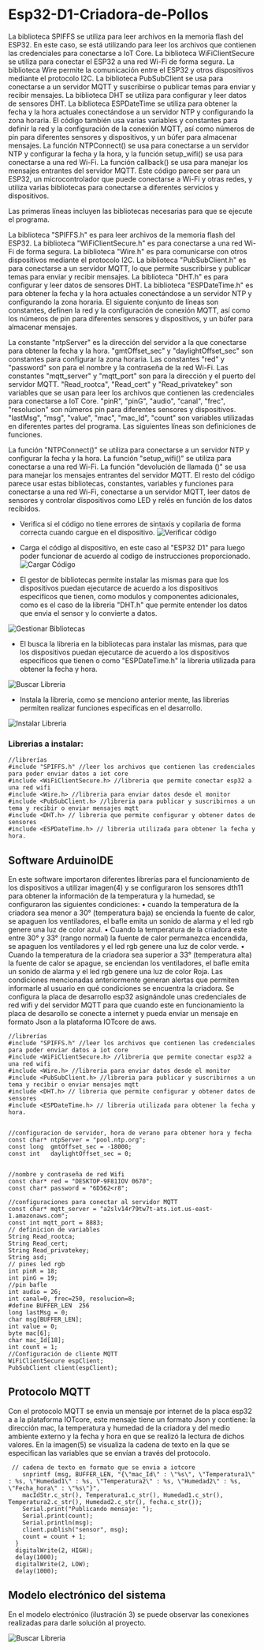 # Esp32-D1-Criadora-de-Pollos

La biblioteca SPIFFS se utiliza para leer archivos en la memoria flash del ESP32. En este caso, se está utilizando para leer los archivos que contienen las credenciales para conectarse a IoT Core.
La biblioteca WiFiClientSecure se utiliza para conectar el ESP32 a una red Wi-Fi de forma segura.
La biblioteca Wire permite la comunicación entre el ESP32 y otros dispositivos mediante el protocolo I2C.
La biblioteca PubSubClient se usa para conectarse a un servidor MQTT y suscribirse o publicar temas para enviar y recibir mensajes.
La biblioteca DHT se utiliza para configurar y leer datos de sensores DHT.
La biblioteca ESPDateTime se utiliza para obtener la fecha y la hora actuales conectándose a un servidor NTP y configurando la zona horaria.
El código también usa varias variables y constantes para definir la red y la configuración de la conexión MQTT, así como números de pin para 
diferentes sensores y dispositivos, y un búfer para almacenar mensajes. La función NTPConnect() se usa para conectarse a un servidor NTP y configurar
la fecha y la hora, y la función setup_wifi() se usa para conectarse a una red Wi-Fi. La función callback() se usa para manejar los mensajes
entrantes del servidor MQTT.
Este código parece ser para un ESP32, un microcontrolador que puede conectarse a Wi-Fi y otras redes, y utiliza varias bibliotecas para conectarse a diferentes servicios y dispositivos.

Las primeras líneas incluyen las bibliotecas necesarias para que se ejecute el programa.

La biblioteca "SPIFFS.h" es para leer archivos de la memoria flash del ESP32.
La biblioteca "WiFiClientSecure.h" es para conectarse a una red Wi-Fi de forma segura.
La biblioteca "Wire.h" es para comunicarse con otros dispositivos mediante el protocolo I2C.
La biblioteca "PubSubClient.h" es para conectarse a un servidor MQTT, lo que permite suscribirse y publicar temas para enviar y recibir mensajes.
La biblioteca "DHT.h" es para configurar y leer datos de sensores DHT.
La biblioteca "ESPDateTime.h" es para obtener la fecha y la hora actuales conectándose a un servidor NTP y configurando la zona horaria.
El siguiente conjunto de líneas son constantes, definen la red y la configuración de conexión MQTT, así como los números de pin para diferentes sensores y dispositivos, y un búfer para almacenar mensajes.

La constante "ntpServer" es la dirección del servidor a la que conectarse para obtener la fecha y la hora.
"gmtOffset_sec" y "daylightOffset_sec" son constantes para configurar la zona horaria.
Las constantes "red" y "password" son para el nombre y la contraseña de la red Wi-Fi.
Las constantes "mqtt_server" y "mqtt_port" son para la dirección y el puerto del servidor MQTT.
"Read_rootca", "Read_cert" y "Read_privatekey" son variables que se usan para leer los archivos que contienen las credenciales para conectarse a IoT Core.
"pinR", "pinG", "audio", "canal", "frec", "resolucion" son números pin para diferentes sensores y dispositivos.
"lastMsg", "msg", "value", "mac", "mac_Id", "count" son variables utilizadas en diferentes partes del programa.
Las siguientes líneas son definiciones de funciones.

La función "NTPConnect()" se utiliza para conectarse a un servidor NTP y configurar la fecha y la hora.
La función "setup_wifi()" se utiliza para conectarse a una red Wi-Fi.
La función "devolución de llamada ()" se usa para manejar los mensajes entrantes del servidor MQTT.
El resto del código parece usar estas bibliotecas, constantes, variables y funciones para conectarse a una red Wi-Fi, conectarse a un servidor MQTT, leer datos de sensores y controlar dispositivos como LED y relés en función de los datos recibidos.

* Verifica si el código no tiene errores de sintaxis y copilaria de forma correcta cuando cargue en el dispositivo.
![Verificar código ](https://github.com/Zasalast/Esp32-D1-Criadora-de-Pollos/blob/main/esp32/verificar_codigo.jpg)

* Carga el código al dispositivo, en este caso al "ESP32 D1" para luego poder funcionar de acuerdo al codigo de instrucciones proporcionado.
![Cargar Código ](https://github.com/Zasalast/Esp32-D1-Criadora-de-Pollos/blob/main/esp32/cargar_codigo.jpg)

* El gestor de bibliotecas permite instalar las mismas para que los dispositivos puedan ejecutarce de acuerdo a los dispositivos especificos que tienen, como modulos y componentes adicionales, como es el caso de la libreria "DHT.h" que permite entender los datos que envia el sensor y lo convierte a datos.

![Gestionar Bibliotecas](https://github.com/Zasalast/Esp32-D1-Criadora-de-Pollos/blob/main/esp32/gestionar_bibliotecas.jpg)

* El busca la libreria en la bibliotecas para instalar las mismas, para que los dispositivos puedan ejecutarce de acuerdo a los dispositivos especificos que tienen o como "ESPDateTime.h" la libreria utilizada para obtener la fecha y  hora.

![Buscar Libreria](https://github.com/Zasalast/Esp32-D1-Criadora-de-Pollos/blob/main/esp32/buscar_librerias.jpg)

* Instala la libreria, como se menciono anterior mente, las librerias permiten realizar funciones especificas en el desarrollo.

![Instalar Libreria](https://github.com/Zasalast/Esp32-D1-Criadora-de-Pollos/blob/main/esp32/instalar_librerias.jpg)

### Librerias a instalar:
```
//librerías
#include "SPIFFS.h" //leer los archivos que contienen las credenciales para poder enviar datos a iot core
#include <WiFiClientSecure.h> //libreria que permite conectar esp32 a una red wifi
#include <Wire.h> //libreria para enviar datos desde el monitor
#include <PubSubClient.h> //libreria para publicar y suscribirnos a un tema y recibir o enviar mensajes mqtt
#include <DHT.h> // libreria que permite configurar y obtener datos de sensores 
#include <ESPDateTime.h> // libreria utilizada para obtener la fecha y hora. 
```


## Software ArduinoIDE
En este software importaron diferentes librerías para el funcionamiento de los dispositivos a utilizar imagen(4) y se configuraron los sensores dth11 para obtener la información de la temperatura y la humedad, se configuraron las siguientes condiciones: 
•	cuando la temperatura de la criadora sea menor a 30° (temperatura baja) se encienda la fuente de calor, se apaguen los ventiladores, el bafle emita un sonido de alarma y el led rgb genere una luz de color azul.
•	Cuando la temperatura de la criadora este entre 30° y 33° (rango normal) la fuente de calor permanezca encendida, se apaguen los ventiladores y el led rgb genere una luz de color verde.
•	Cuando la temperatura de la criadora sea superior a 33° (temperatura alta) la fuente de calor se apague, se enciendan los ventiladores, el bafle emita un sonido de alarma y el led rgb genere una luz de color Roja.
Las condiciones mencionadas anteriormente generan alertas que permiten informarle al usuario en qué condiciones se encuentra la criadora. Se configura la placa de desarrollo esp32 asignándole unas credenciales de red wifi y del servidor MQTT para que cuando este en funcionamiento la placa de desarollo se conecte a internet y pueda enviar un mensaje en formato Json a la plataforma IOTcore de aws. 
```
//librerías
#include "SPIFFS.h" //leer los archivos que contienen las credenciales para poder enviar datos a iot core
#include <WiFiClientSecure.h> //libreria que permite conectar esp32 a una red wifi
#include <Wire.h> //libreria para enviar datos desde el monitor
#include <PubSubClient.h> //libreria para publicar y suscribirnos a un tema y recibir o enviar mensajes mqtt
#include <DHT.h> // libreria que permite configurar y obtener datos de sensores 
#include <ESPDateTime.h> // libreria utilizada para obtener la fecha y hora. 


//configuracion de servidor, hora de verano para obtener hora y fecha
const char* ntpServer = "pool.ntp.org";
const long  gmtOffset_sec = -18000;
const int   daylightOffset_sec = 0;


//nombre y contraseña de red Wifi
const char* red = "DESKTOP-9F81IOV 0670";
const char* password = "6D562<r8";

//configuraciones para conectar al servidor MQTT
const char* mqtt_server = "a2slv14r79tw7t-ats.iot.us-east-1.amazonaws.com";
const int mqtt_port = 8883;
// definicion de variables
String Read_rootca;
String Read_cert;
String Read_privatekey;
String asd;
// pines led rgb
int pinR = 18;
int pinG = 19;
//pin bafle
int audio = 26;
int canal=0, frec=250, resolucion=8;
#define BUFFER_LEN  256
long lastMsg = 0;
char msg[BUFFER_LEN];
int value = 0;
byte mac[6];
char mac_Id[18];
int count = 1;
//Configuración de cliente MQTT
WiFiClientSecure espClient;
PubSubClient client(espClient);
```

## Protocolo MQTT
Con el protocolo MQTT se envia un mensaje por internet de la placa esp32 a a la plataforma IOTcore, este mensaje tiene un formato Json y contiene: la dirección mac, la temperatura y humedad de la criadora y del medio ambiente externo y la fecha y hora en que se realizó la lectura de dichos valores. En la imagen(5) se visualiza la cadena de texto en la que se especifican las variables que se envían a través del protocolo.

```
 // cadena de texto en formato que se envia a iotcore
    snprintf (msg, BUFFER_LEN, "{\"mac_Id\" : \"%s\", \"Temperatura1\" : %s, \"Humedad1\" : %s, \"Temperatura2\" : %s, \"Humedad2\" : %s, \"Fecha_hora\" : \"%s\"}",
    macIdStr.c_str(), Temperatura1.c_str(), Humedad1.c_str(), Temperatura2.c_str(), Humedad2.c_str(), fecha.c_str());
    Serial.print("Publicando mensaje: ");
    Serial.print(count);
    Serial.println(msg);
    client.publish("sensor", msg);
    count = count + 1;
  }
  digitalWrite(2, HIGH);
  delay(1000);
  digitalWrite(2, LOW);
  delay(1000);
 ```
##	Modelo electrónico del sistema
En el modelo electrónico (ilustración 3) se puede observar las conexiones realizadas para darle solución al proyecto.

![Buscar Libreria](https://github.com/Zasalast/Esp32-D1-Criadora-de-Pollos/blob/main/esp32/modelo-electronico.jpg)
